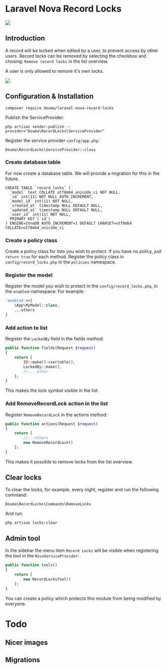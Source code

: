 # Laravel Nova Record Locks

![](https://i.imgur.com/ujUZCZT.png)

## Introduction

A record will be locked when edited by a user, to prevent access by other users. Record locks can be removed by selecting the checkbox and chosing: `Remove record locks` in the list overview.

A user is only allowed to remove it's own locks. 

![](https://i.imgur.com/y2HIKq6.png)

## Configuration & Installation

`composer require douma/laravel-nova-record-locks`

Publish the ServiceProvider:

`php artisan vendor:publish --provider="Douma\RecordLocks\ServiceProvider"`

Register the service provider `config/app.php`:

`Douma\RecordLocks\ServiceProvider::class`

### Create database table

For now create a database table. 
We will provide a migration for this in the future. 

```
CREATE TABLE `record_locks` (
  `model` text COLLATE utf8mb4_unicode_ci NOT NULL,
  `id` int(11) NOT NULL AUTO_INCREMENT,
  `model_id` int(11) NOT NULL,
  `created_at` timestamp NULL DEFAULT NULL,
  `updated_at` timestamp NULL DEFAULT NULL,
  `user_id` int(11) NOT NULL,
  PRIMARY KEY (`id`)
) ENGINE=InnoDB AUTO_INCREMENT=1 DEFAULT CHARSET=utf8mb4 COLLATE=utf8mb4_unicode_ci 
```

### Create a policy class

Create a policy class for lists you wish to protect. If you have no policy, just `return true` for each method. 
Register the policy class in `config/record_locks.php` in the `policies` namespace. 

### Register the model 

Register the model you wish to protect in the `config/record_locks.php`, in the `enabled`-namespace:
For example:

```php
'enabled'=>[
    \App\MyModel::class,
    ...others
]
```


### Add action to list

Register the `LockedBy` field in the fields method:

```php
public function fields(Request $request)
{
    return [
        ID::make()->sortable(),
        LockedBy::make(),
        //... other 
    ];
}
```

This makes the lock symbol visible in the list. 

### Add RemoveRecordLock action in the list


Register `RemoveRecordLock` in the actions method:

```php
public function actions(Request $request)
{
    return [
        //...others
        new RemoveRecordLock()
    ];
}
```

This makes it possible to remove locks from the list overview. 

## Clear locks 

To clear the locks, for example, every night, register and run the following command:

`Douma\RecordLocks\Commands\RemoveLocks`

And run:

`php artisan locks:clear`

## Admin tool

In the sidebar the menu item `Record Locks` will be visible when registering
the tool in the `NovaServiceProvider`:

```php
public function tools()
{
    return [
        new RecordLocksTool()
    ];
}
```

You can create a policy which protects this module
from being modified by everyone. 

# Todo

## Nicer images

## Migrations